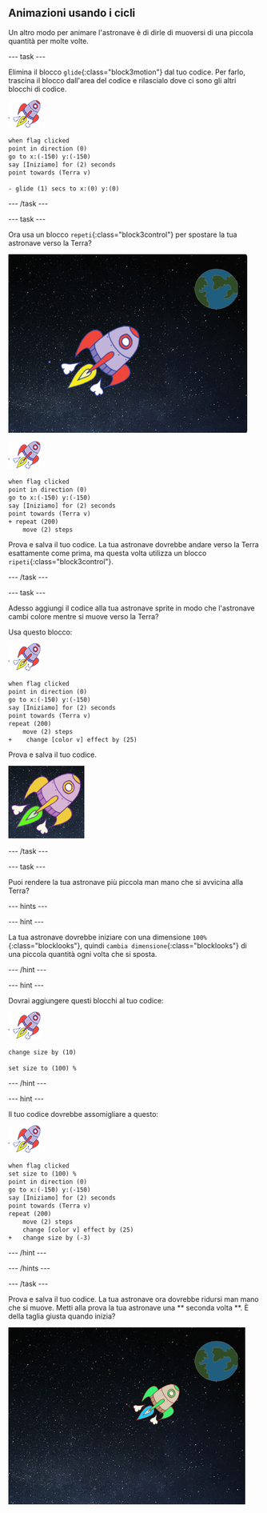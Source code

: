 ## Animazioni usando i cicli

Un altro modo per animare l'astronave è di dirle di muoversi di una piccola quantità per molte volte.

--- task ---

Elimina il blocco `glide`{:class="block3motion"} dal tuo codice. Per farlo, trascina il blocco dall'area del codice e rilascialo dove ci sono gli altri blocchi di codice.

![Sprite 'Spaceship'](images/sprite-spaceship.png)

```blocks3
when flag clicked
point in direction (0)
go to x:(-150) y:(-150)
say [Iniziamo] for (2) seconds
point towards (Terra v)

- glide (1) secs to x:(0) y:(0)
```

--- /task ---

--- task ---

Ora usa un blocco `repeti`{:class="block3control"} per spostare la tua astronave verso la Terra?

![Testare l'animazione dell'astronave](images/space-animate-stage.png)

![Sprite 'Astronave'](images/sprite-spaceship.png)

```blocks3
when flag clicked
point in direction (0)
go to x:(-150) y:(-150)
say [Iniziamo] for (2) seconds
point towards (Terra v)
+ repeat (200)
    move (2) steps
```

Prova e salva il tuo codice. La tua astronave dovrebbe andare verso la Terra esattamente come prima, ma questa volta utilizza un blocco `ripeti`{:class="block3control"}.

--- /task ---

--- task ---

Adesso aggiungi il codice alla tua astronave sprite in modo che l'astronave cambi colore mentre si muove verso la Terra?

Usa questo blocco:

![Sprite 'Astronave'](images/sprite-spaceship.png)

```blocks3
when flag clicked
point in direction (0)
go to x:(-150) y:(-150)
say [Iniziamo] for (2) seconds
point towards (Terra v)
repeat (200)
    move (2) steps
+    change [color v] effect by (25)
```

Prova e salva il tuo codice.

![Testare un'astronave che cambia colore](images/space-colour-test.png)

--- /task ---

--- task ---

Puoi rendere la tua astronave più piccola man mano che si avvicina alla Terra?

--- hints ---


--- hint ---

La tua astronave dovrebbe iniziare con una dimensione `100%`{:class="blocklooks"}, quindi `cambia dimensione`{:class="blocklooks"} di una piccola quantità ogni volta che si sposta.

--- /hint ---

--- hint ---

Dovrai aggiungere questi blocchi al tuo codice:

![Sprite 'Astronave'](images/sprite-spaceship.png)

```blocks3
change size by (10)

set size to (100) %
```

--- /hint ---

--- hint ---

Il tuo codice dovrebbe assomigliare a questo:

![Sprite 'Astronave'](images/sprite-spaceship.png)

```blocks3
when flag clicked
set size to (100) %
point in direction (0)
go to x:(-150) y:(-150)
say [Iniziamo] for (2) seconds
point towards (Terra v)
repeat (200)
    move (2) steps
    change [color v] effect by (25)
+   change size by (-3)
```

--- /hint ---

--- /hints ---

--- /task ---

Prova e salva il tuo codice. La tua astronave ora dovrebbe ridursi man mano che si muove. Metti alla prova la tua astronave una ** seconda volta **. È della taglia giusta quando inizia?

![Testare un'astronave che si rimpicciolisce](images/space-size-test.png)